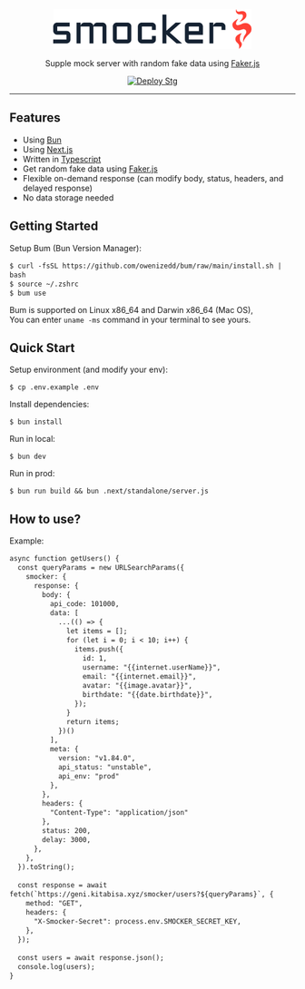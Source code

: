 <p align="center">
  <a href="https://kitabisa.com" target="_blank">
    <picture>
      <source media="(prefers-color-scheme: dark)" srcset=".github/assets/logo-dark.svg">
      <source media="(prefers-color-scheme: light)" srcset=".github/assets/logo-light.svg">
      <img alt="Smocker" src=".github/assets/logo-light.svg" width="350" height="70" style="max-width: 100%;">
    </picture>
  </a>
</p>

<p align="center">
  Supple mock server with random fake data using <a href="https://github.com/faker-js/faker">Faker.js</a>
</p>

<p align="center">
  <a href="https://github.com/kitabisa/smocker/actions/workflows/deploy-stg.yaml"><img src="https://github.com/kitabisa/smocker/actions/workflows/deploy-stg.yaml/badge.svg" alt="Deploy Stg" /></a>
</p>

------

## Features

 * Using [Bun](https://github.com/oven-sh/bun)
 * Using [Next.js](https://github.com/vercel/next.js)
 * Written in [Typescript](https://github.com/microsoft/TypeScript)
 * Get random fake data using [Faker.js](https://github.com/faker-js/faker)
 * Flexible on-demand response (can modify body, status, headers, and delayed response)
 * No data storage needed

## Getting Started

Setup Bum (Bun Version Manager):

```
$ curl -fsSL https://github.com/owenizedd/bum/raw/main/install.sh | bash
$ source ~/.zshrc
$ bum use
```
Bum is supported on Linux x86_64 and Darwin x86_64 (Mac OS),<br/>
You can enter `uname -ms` command in your terminal to see yours.

## Quick Start

Setup environment (and modify your env):

```
$ cp .env.example .env
```

Install dependencies:

```
$ bun install
```

Run in local:

```
$ bun dev
```

Run in prod:

```
$ bun run build && bun .next/standalone/server.js
```

## How to use?

Example:

```
async function getUsers() {
  const queryParams = new URLSearchParams({
    smocker: {
      response: {
        body: {
          api_code: 101000,
          data: [
            ...(() => {
              let items = [];
              for (let i = 0; i < 10; i++) {
                items.push({
                  id: 1,
                  username: "{{internet.userName}}",
                  email: "{{internet.email}}",
                  avatar: "{{image.avatar}}",
                  birthdate: "{{date.birthdate}}",
                });
              }
              return items;
            })()
          ],
          meta: {
            version: "v1.84.0",
            api_status: "unstable",
            api_env: "prod"
          },
        },
        headers: {
          "Content-Type": "application/json"
        },
        status: 200,
        delay: 3000,
      },
    },
  }).toString();

  const response = await fetch(`https://geni.kitabisa.xyz/smocker/users?${queryParams}`, {
    method: "GET",
    headers: {
      "X-Smocker-Secret": process.env.SMOCKER_SECRET_KEY,
    },
  });
  
  const users = await response.json();
  console.log(users);
}
```
